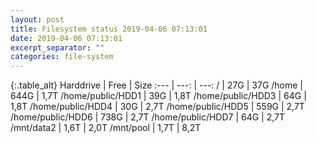 ```yaml
---
layout: post
title: Filesystem status 2019-04-06 07:13:01
date: 2019-04-06 07:13:01
excerpt_separator: ""
categories: file-system
---
```

{:.table_alt}
Harddrive | Free | Size
:--- | ---: | ---:
/ | 27G | 37G
/home | 644G | 1,7T
/home/public/HDD1 | 39G | 1,8T
/home/public/HDD3 | 64G | 1,8T
/home/public/HDD4 | 30G | 2,7T
/home/public/HDD5 | 559G | 2,7T
/home/public/HDD6 | 738G | 2,7T
/home/public/HDD7 | 64G | 2,7T
/mnt/data2 | 1,6T | 2,0T
/mnt/pool | 1,7T | 8,2T
